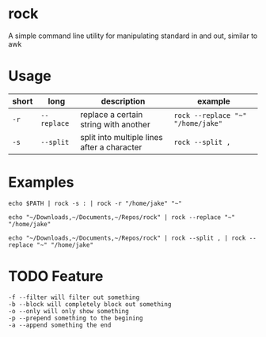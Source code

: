 # rock
A simple command line utility for manipulating standard in and out, similar to awk

# Usage
| short | long        | description                                 | example                           |
|-------|-------------|---------------------------------------------|-----------------------------------|
| `-r`  | `--replace` | replace a certain string with another       | `rock --replace "~" "/home/jake"` |
| `-s`  | `--split`   | split into multiple lines after a character | `rock --split ,`                  |

# Examples

```
echo $PATH | rock -s : | rock -r "/home/jake" "~"

echo "~/Downloads,~/Documents,~/Repos/rock" | rock --replace "~" "/home/jake"

echo "~/Downloads,~/Documents,~/Repos/rock" | rock --split , | rock --replace "~" "/home/jake"
```

# TODO Feature
```
-f --filter will filter out something
-b --block will completely block out something
-o --only will only show something
-p --prepend something to the begining
-a --append something the end
```
